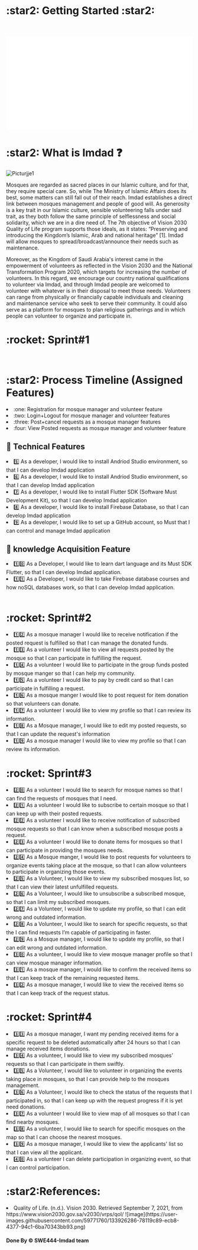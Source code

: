 <br> 

<h1> :star2: Getting Started :star2: </h1> 
<br> <br>
<img src="./dash.svg" alt="" /> 
<h1> :star2: What is Imdad ❓  </h1>
<img width="250" alt="Picturjje1" src="https://user-images.githubusercontent.com/59771760/133926384-9d46474c-ed87-483b-9316-1af4ed28552b.png">


<p>
Mosques are regarded as sacred places in our Islamic culture, and for that, they require special care. So, while The Ministry of Islamic Affairs does its best, some matters can still fall out of their reach. Imdad establishes a direct link between mosques management and people of good will. As generosity is a key trait in our Islamic culture, sensible volunteering falls under said trait, as they both follow the same principle of selflessness and social solidarity, which we are in a dire need of. The 7th objective of Vision 2030 Quality of Life program supports those ideals, as it states: “Preserving and introducing the Kingdom’s Islamic, Arab and national heritage” [1].  Imdad will allow mosques to spread/broadcast/announce their needs such as maintenance.



Moreover, as the Kingdom of Saudi Arabia's interest came in the empowerment of volunteers as reflected in the Vision 2030 and the National Transformation Program 2020, which targets for increasing the number of volunteers. In this regard, we encourage our country national qualifications to volunteer via Imdad, and through Imdad people are welcomed to volunteer with whatever is in their disposal to meet those needs. Volunteers can range from physically or financially capable individuals and cleaning and maintenance service who seek to serve their community. It could also serve as a platform for mosques to plan religious gatherings and in which people can volunteer to organize and participate in. 




</p>

<h1>:rocket: Sprint#1</h1>
<br>
<h1> :star2: Process Timeline (Assigned Features)  </h1>
<li> :one:  Registration for mosque manager and volunteer feature </li>
<li> :two: Login+Logout for mosque manager and volunteer features </li>
<li> :three: Post+cancel requests as a mosque manager features </li>
<li>:four: View Posted requests as mosque manager and volunteer feature </li>
<h2> 📌 Technical Features </h2>

<li>5️⃣ As a developer, I would like to install Andriod Studio environment, so that I can develop Imdad application</li>
<li>6️⃣ As a developer, I would like to install Andriod Studio environment, so that I can develop Imdad application</li>
<li>7️⃣ As a developer, I would like to install Flutter SDK (Software Must Development Kit), so that I can develop Imdad application</li>
<li>8️⃣ As a developer, I would like to install Firebase Database, so that I can develop Imdad application</li>
<li>9️⃣ As a developer, I would like to set up a GitHub account, so Must that I can control and manage Imdad application</li>
<h2> 📌 knowledge Acquisition Feature </h2>

<li>1️⃣0️⃣ As a Developer, I would like to learn dart language and its Must SDK Flutter, so that I can develop Imdad application.</li>
<li>1️⃣1️⃣ As a Developer, I would like to take Firebase database courses and how noSQL databases work, so that I can develop Imdad application.</li>
 <br> 
 
<h1>:rocket: Sprint#2</h1>

<li>1️⃣2️⃣ As a mosque manager I would like to receive notification if the posted request is fulfilled so that I can manage the donated funds.</li>
<li>1️⃣3️⃣ As a volunteer I would like to view all requests posted by the mosque so that I can participate in fulfilling the request.</li>
<li>1️⃣4️⃣ As a volunteer I would like to participate in the group funds posted by mosque manger so that I can help my community.</li>
<li>1️⃣5️⃣ As a volunteer I would like to pay by credit card so that I can participate in fulfilling a request.</li>
<li>1️⃣6️⃣ As a mosque manger I would like to post request for item donation so that volunteers can donate.</li>
<li>1️⃣7️⃣ As a volunteer I would like to view my profile so that I can review its information.</li>
<li>1️⃣8️⃣ As a Mosque manager, I would like to edit my posted requests, so that I can update the request's information</li>
<li>1️⃣9️⃣ As a mosque manager I would like to view my profile so that I can review its information.</li>


<h1>:rocket: Sprint#3</h1>
<li>2️⃣0️⃣ As a volunteer I would like to search for mosque names so that I can find the requests of mosques that I need.</li>
<li>2️⃣1️⃣ As a volunteer I would like to subscribe to certain mosque so that I can keep up with their posted requests.</li>
<li>2️⃣2️⃣ As a volunteer I would like to receive notification of subscribed mosque requests so that I can know when a subscribed mosque posts a request.</li>
<li>2️⃣3️⃣ As a volunteer I would like to donate items for mosques so that I can participate in providing the mosques needs.</li>
<li>2️⃣4️⃣ As a Mosque manger, I would like to post requests for volunteers to organize events taking place at the mosque, so that I can allow volunteers to participate in organizing those events.</li>
<li>2️⃣5️⃣ As a Volunteer, I would like to view my subscribed mosques list, so that I can view their latest unfulfilled requests.</li>
<li>2️⃣6️⃣ As a Volunteer, I would like to unsubscribe a subscribed mosque, so that I can limit my subscribed mosques.</li>
<li>2️⃣7️⃣ As a Volunteer, I would like to update my profile, so that I can edit wrong and outdated information.</li>
<li>2️⃣8️⃣ As a Volunteer, I would like to search for specific requests, so that the I can find requests I’m capable of participating in faster.</li>
<li>2️⃣9️⃣ As a Mosque manager, I would like to update my profile, so that I can edit wrong and outdated information.</li>
<li>3️⃣0️⃣ As a volunteer, I would like to view mosque manager profile so that I can view mosque manager information.</li>
<li>3️⃣1️⃣ As a mosque manager, I would like to confirm the received items so that I can keep track of the remaining requested items.</li>
<li>3️⃣2️⃣ As a mosque manager, I would like to view the received items so that I can keep track of the request status.</li>

<h1>:rocket: Sprint#4</h1>
<li>3️⃣3️⃣ As a mosque manager, I want my pending received items for a specific request to be deleted automatically after 24 hours so that I can manage received items donations.</li>
<li>3️⃣4️⃣ As a volunteer, I would like to view my subscribed mosques’ requests so that I can participate in them swiftly.</li>
<li>3️⃣5️⃣ As a Volunteer, I would like to volunteer in organizing the events taking place in mosques, so that I can provide help to the mosques management.</li>
<li>3️⃣6️⃣ As a Volunteer, I would like to check the status of the requests that I participated in, so that I can keep up with the request progress if it is yet need donations.</li>
<li>3️⃣7️⃣ As a volunteer I would like to view map of all mosques so that I can find nearby mosques.</li>
<li>3️⃣8️⃣ As a volunteer, I would like to search for specific mosques on the map so that I can choose the nearest mosques.</li>
<li>3️⃣9️⃣ As a mosque manager, I would like to view the applicants' list so that I can view all the applicant.</li>
<li>4️⃣0️⃣ As a volunteer I can delete participation in organizing event, so that I can control participation.</li>

<h1> :star2:References: </h1>

<li> Quality of Life. (n.d.). Vision 2030. Retrieved September 7, 2021, from https://www.vision2030.gov.sa/v2030/vrps/qol/ ![image](https://user-images.githubusercontent.com/59771760/133926286-78119c89-ecb8-4377-94c1-6ba70343bb93.png)
</li>

<h4>Done By &copy; SWE444-Imdad team<h4>
